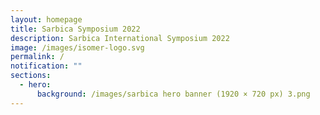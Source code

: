 ```yaml
---
layout: homepage
title: Sarbica Symposium 2022
description: Sarbica International Symposium 2022
image: /images/isomer-logo.svg
permalink: /
notification: ""
sections:
  - hero:
      background: /images/sarbica hero banner (1920 × 720 px) 3.png
---
```



